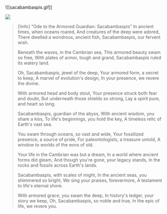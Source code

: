 ![[sacabambaspis.gif]]

![](https://www.youtube.com/watch?v=JlBDWXDGDzg)

> [!info] "Ode to the Armored Guardian: Sacabambaspis"
> In ancient times, when oceans roared, And creatures of the deep were adored, There dwelled a wondrous, ancient fish, Sacabambaspis, our fervent wish.
>
> Beneath the waves, in the Cambrian sea, This armored beauty swam so free, With plates of armor, tough and grand, Sacabambaspis ruled its watery land.
>
> Oh, Sacabambaspis, jewel of the deep, Your armored form, a secret to keep, A marvel of evolution's design, In your presence, we revere the divine.
>
> With armored head and body stout, Your presence struck both fear and doubt, But underneath those shields so strong, Lay a spirit pure, and heart so long.
>
> Sacabambaspis, guardian of the abyss, With ancient wisdom, you share a kiss, To life's beginnings, you hold the key, A timeless relic of Earth's vast sea.
>
> You swam through oceans, so vast and wide, Your fossilized presence, a source of pride, For paleontologists, a treasure untold, A window to worlds of the eons of old.
>
> Your life in the Cambrian was but a dream, In a world where ancient forms did gleam, And though you're gone, your legacy stands, In the rocks and fossils across Earth's lands.
>
> Sacabambaspis, with scales of might, In the ancient seas, you shimmered so bright, We sing your praises, forevermore, A testament to life's eternal shore.
>
> With armored grace, you swam the deep, In history's ledger, your story we keep, Oh, Sacabambaspis, so noble and true, In the epic of life, we revere you.
